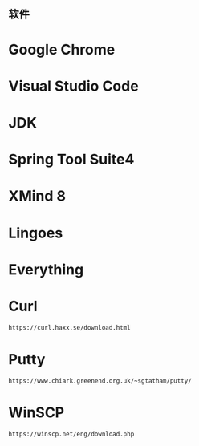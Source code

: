 ## 软件
# Google Chrome
# Visual Studio Code
# JDK
# Spring Tool Suite4
# XMind 8
# Lingoes
# Everything
# Curl
```
https://curl.haxx.se/download.html
```
# Putty
```
https://www.chiark.greenend.org.uk/~sgtatham/putty/
```
# WinSCP
```
https://winscp.net/eng/download.php
```
